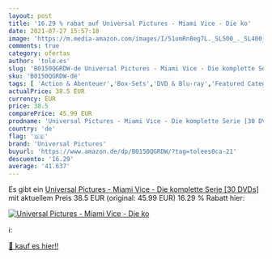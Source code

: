 ```yaml
---
layout: post
title: '16.29 % rabat auf Universal Pictures - Miami Vice - Die ko'
date: 2021-07-27 15:57:18
image: 'https://m.media-amazon.com/images/I/51omRn8eg7L._SL500_._SL400_.jpg'
comments: true
category: ofertas
author: 'tole.es'
slug: 'B0150QGRDW-de Universal Pictures - Miami Vice - Die komplette Serie [30...'
sku: 'B0150QGRDW-de'
tags: [ 'Action & Abenteuer','Box-Sets','DVD & Blu-ray','Featured Categories','Krimi','Serien & TV-Produktionen','Thriller','universal pictures', ]
actualPrice: 38.5 EUR
currency: EUR
price: 38.5
comparePrice: 45.99 EUR
prodname: 'Universal Pictures - Miami Vice - Die komplette Serie [30 DVDs]'
country: 'de'
flag: '🇩🇪'
brand: 'Universal Pictures'
buyurl: 'https://www.amazon.de/dp/B0150QGRDW/?tag=tolees0ca-21'
descuento: '16.29'
average: '41.637'
---
```


Es gibt ein [Universal Pictures - Miami Vice - Die komplette Serie [30 DVDs]](https://www.amazon.de/dp/B0150QGRDW/?tag=tolees0ca-21) mit aktuellem Preis 38.5 EUR (original: 45.99 EUR) 16.29 % Rabatt hier:

[![Universal Pictures - Miami Vice - Die ko](https://m.media-amazon.com/images/I/51omRn8eg7L._SL500_._SL400_.jpg)](https://www.amazon.de/dp/B0150QGRDW/?tag=tolees0ca-21)

ℹ️:


[🛒 kauf es hier!!](https://www.amazon.de/dp/B0150QGRDW/?tag=tolees0ca-21)
